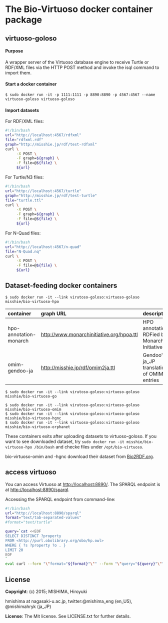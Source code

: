 # The Bio-Virtuoso docker container package

## virtuoso-goloso
#### Purpose
A wrapper server of the Virtuoso database engine to receive Turtle or RDF/XML files via the HTTP POST method and invoke the isql command to import them.

#### Start a docker container
```
$ sudo docker run -it -p 1111:1111 -p 8890:8890 -p 4567:4567 --name virtuoso-goloso virtuoso-goloso 
```

#### Import datasets 
For RDF/XML files:
```bash
#!/bin/bash
url="http://localhost:4567/rdfxml"
file="rdfxml.rdf"
graph="http://misshie.jp/rdf/test-rdfxml"
curl \
     -X POST \
     -F graph=${graph} \
     -F file=@${file} \
     ${url}
```
For Turtle/N3 files:
```bash
#!/bin/bash
url="http://localhost:4567/turtle"
graph="http://misshie.jp/rdf/test-turtle"
file="turtle.ttl"
curl \
     -X POST \
     -F graph=${graph} \
     -F file=@${file} \
     ${url}
```

For N-Quad files:
```bash
#!/bin/bash
url="http://localhost:4567/n-quad"
file="N-Quad.nq"
curl \
     -X POST \
     -F file=@${file} \
     ${url}
```

## Dataset-feeding docker containers
```
$ sudo docker run -it --link virutoso-goloso:virtuoso-goloso misshie/bio-virtuoso-hpo
```

|container               |graph URL|description|
|:-----------------------|:-----------------------------------------|:-------------------------------------------|
|hpo-annotation-monarch  |http://www.monarchinitiative.org/hpoa.ttl |HPO annotation RDFied by Monarch Initiative |
|omim-gendoo-ja          |http://misshie.jp/rdf/omim2ja.ttl         |Gendoo's ja_JP translation of OMIM entries  |

```
$ sudo docker run -it --link virutoso-goloso:virtuoso-goloso misshie/bio-virtuoso-go

$ sudo docker run -it --link virutoso-goloso:virtuoso-goloso misshie/bio-virtuoso-omim
$ sudo docker run -it --link virutoso-goloso:virtuoso-goloso misshie/bio-virtuoso-hgnc
$ sudo docker run -it --link virtuoso-goloso:virtuoso-goloso misshie/bio-virtuoso-orphanet
```
These containers exits after uploading datasets to virtuoso-goloso. If you want to see downloaded dataset, try `sudo docker run -it misshie/bio-virtuoso-hpo /bin/bash` and checke files under `/opt/bio-virtuoso`.

bio-virtuoso-omim and -hgnc download their dataset from [Bio2RDF.org](http://bio2rdf.org/ "Bio2RDF").

## access virtuoso
You can access Virtuoso at <http://localhost:8890/>. The SPARQL endpoint is at <http://localhost:8890/sparql>.

Accessing the SPARQL endpoint from command-line:
```bash
#!/bin/bash
url="http://localhost:8890/sparql"
format="text/tab-separated-values"
#format="text/turtle"

query=`cat <<EOF
SELECT DISTINCT ?property
FROM <http://purl.obolibrary.org/obo/hp.owl> 
WHERE { ?s ?property ?o . }
LIMIT 20
EOF
`
eval curl --form "\"format="${format}"\"" --form "\"query="${query}"\"" ${url}
```

## License
**Copyright**: (c) 2015; MISHIMA, Hiroyuki

hmishima at nagasaki-u.ac.jp, twitter:@mishima_eng (en_US), @mishimahryk (ja_JP)

**License**: The Mit license. See LICENSE.txt for further details.
